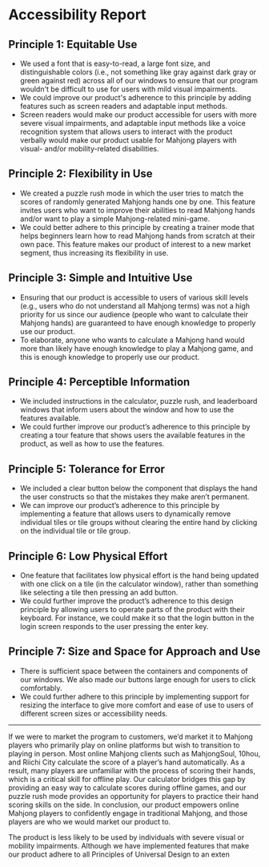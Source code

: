 # Accessibility Report

## Principle 1: Equitable Use
- We used a font that is easy-to-read, a large font size, and distinguishable colors (i.e., not something like gray against dark gray or green against red) across all of our windows to ensure that our program wouldn't be difficult to use for users with mild visual impairments.
- We could improve our product's adherence to this principle by adding features such as screen readers and adaptable input methods.
- Screen readers would make our product accessible for users with more severe visual impairments, and adaptable input methods like a voice recognition system that allows users to interact with the product verbally would make our product usable for Mahjong players with visual- and/or mobility-related disabilities.

## Principle 2: Flexibility in Use
- We created a puzzle rush mode in which the user tries to match the scores of randomly generated Mahjong hands one by one. This feature invites users who want to improve their abilities to read Mahjong hands and/or want to play a simple Mahjong-related mini-game.
- We could better adhere to this principle by creating a trainer mode that helps beginners learn how to read Mahjong hands from scratch at their own pace. This feature makes our product of interest to a new market segment, thus increasing its flexibility in use.

## Principle 3: Simple and Intuitive Use
- Ensuring that our product is accessible to users of various skill levels (e.g., users who do not understand all Mahjong terms) was not a high priority for us since our audience (people who want to calculate their Mahjong hands) are guaranteed to have enough knowledge to properly use our product.
- To elaborate, anyone who wants to calculate a Mahjong hand would more than likely have enough knowledge to play a Mahjong game, and this is enough knowledge to properly use our product.

## Principle 4: Perceptible Information
- We included instructions in the calculator, puzzle rush, and leaderboard windows that inform users about the window and how to use the features available.
- We could further improve our product’s adherence to this principle by creating a tour feature that shows users the available features in the product, as well as how to use the features.

## Principle 5: Tolerance for Error
- We included a clear button below the component that displays the hand the user constructs so that the mistakes they make aren’t permanent.
- We can improve our product’s adherence to this principle by implementing a feature that allows users to dynamically remove individual tiles or tile groups without clearing the entire hand by clicking on the individual tile or tile group.

## Principle 6: Low Physical Effort
- One feature that facilitates low physical effort is the hand being updated with one click on a tile (in the calculator window), rather than something like selecting a tile then pressing an add button.
- We could further improve the product’s adherence to this design principle by allowing users to operate parts of the product with their keyboard. For instance, we could make it so that the login button in the login screen responds to the user pressing the enter key.

## Principle 7: Size and Space for Approach and Use
- There is sufficient space between the containers and components of our windows. We also made our buttons large enough for users to click comfortably.
- We could further adhere to this principle by implementing support for resizing the interface to give more comfort and ease of use to users of different screen sizes or accessibility needs.

---

If we were to market the program to customers, we’d market it to Mahjong players who primarily play on online platforms but wish to transition to playing in person. Most online Mahjong clients such as MahjongSoul, 10hou, and Riichi City calculate the score of a player’s hand automatically. As a result, many players are unfamiliar with the process of scoring their hands, which is a critical skill for offline play. Our calculator bridges this gap by providing an easy way to calculate scores during offline games, and our puzzle rush mode provides an opportunity for players to practice their hand scoring skills on the side. In conclusion, our product empowers online Mahjong players to confidently engage in traditional Mahjong, and those players are who we would market our product to.

The product is less likely to be used by individuals with severe visual or mobility impairments. Although we have implemented features that make our product adhere to all Principles of Universal Design to an exten
